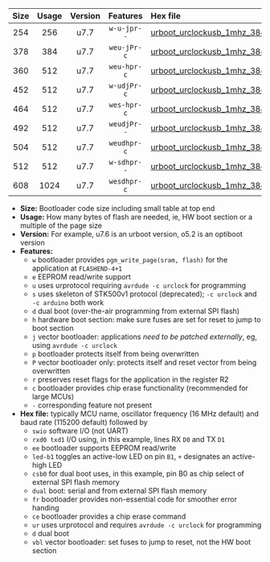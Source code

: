 |Size|Usage|Version|Features|Hex file|
|:-:|:-:|:-:|:-:|:--|
|254|256|u7.7|`w-u-jpr--`|[urboot_urclockusb_1mhz_38400bps_swio_rxd0_txd1_led+d5_ur_vbl.hex](https://raw.githubusercontent.com/stefanrueger/urboot.hex/main/boards/urclockusb/fcpu_1mhz/38400_bps/urboot_urclockusb_1mhz_38400bps_swio_rxd0_txd1_led+d5_ur_vbl.hex)|
|378|384|u7.7|`weu-jPr-c`|[urboot_urclockusb_1mhz_38400bps_swio_rxd0_txd1_ee_led+d5_fr_ce_ur_vbl.hex](https://raw.githubusercontent.com/stefanrueger/urboot.hex/main/boards/urclockusb/fcpu_1mhz/38400_bps/urboot_urclockusb_1mhz_38400bps_swio_rxd0_txd1_ee_led+d5_fr_ce_ur_vbl.hex)|
|360|512|u7.7|`weu-hpr-c`|[urboot_urclockusb_1mhz_38400bps_swio_rxd0_txd1_ee_led+d5_fr_ce_ur.hex](https://raw.githubusercontent.com/stefanrueger/urboot.hex/main/boards/urclockusb/fcpu_1mhz/38400_bps/urboot_urclockusb_1mhz_38400bps_swio_rxd0_txd1_ee_led+d5_fr_ce_ur.hex)|
|452|512|u7.7|`w-udjPr-c`|[urboot_urclockusb_1mhz_38400bps_swio_rxd0_txd1_led+d5_csb0_dual_fr_ce_ur_vbl.hex](https://raw.githubusercontent.com/stefanrueger/urboot.hex/main/boards/urclockusb/fcpu_1mhz/38400_bps/urboot_urclockusb_1mhz_38400bps_swio_rxd0_txd1_led+d5_csb0_dual_fr_ce_ur_vbl.hex)|
|464|512|u7.7|`wes-hpr-c`|[urboot_urclockusb_1mhz_38400bps_swio_rxd0_txd1_ee_led+d5_fr_ce.hex](https://raw.githubusercontent.com/stefanrueger/urboot.hex/main/boards/urclockusb/fcpu_1mhz/38400_bps/urboot_urclockusb_1mhz_38400bps_swio_rxd0_txd1_ee_led+d5_fr_ce.hex)|
|492|512|u7.7|`weudjPr--`|[urboot_urclockusb_1mhz_38400bps_swio_rxd0_txd1_ee_led+d5_csb0_dual_fr_ur_vbl.hex](https://raw.githubusercontent.com/stefanrueger/urboot.hex/main/boards/urclockusb/fcpu_1mhz/38400_bps/urboot_urclockusb_1mhz_38400bps_swio_rxd0_txd1_ee_led+d5_csb0_dual_fr_ur_vbl.hex)|
|504|512|u7.7|`weudhpr-c`|[urboot_urclockusb_1mhz_38400bps_swio_rxd0_txd1_ee_led+d5_csb0_dual_fr_ce_ur.hex](https://raw.githubusercontent.com/stefanrueger/urboot.hex/main/boards/urclockusb/fcpu_1mhz/38400_bps/urboot_urclockusb_1mhz_38400bps_swio_rxd0_txd1_ee_led+d5_csb0_dual_fr_ce_ur.hex)|
|512|512|u7.7|`w-sdhpr--`|[urboot_urclockusb_1mhz_38400bps_swio_rxd0_txd1_led+d5_csb0_dual_fr.hex](https://raw.githubusercontent.com/stefanrueger/urboot.hex/main/boards/urclockusb/fcpu_1mhz/38400_bps/urboot_urclockusb_1mhz_38400bps_swio_rxd0_txd1_led+d5_csb0_dual_fr.hex)|
|608|1024|u7.7|`wesdhpr-c`|[urboot_urclockusb_1mhz_38400bps_swio_rxd0_txd1_ee_led+d5_csb0_dual_fr_ce.hex](https://raw.githubusercontent.com/stefanrueger/urboot.hex/main/boards/urclockusb/fcpu_1mhz/38400_bps/urboot_urclockusb_1mhz_38400bps_swio_rxd0_txd1_ee_led+d5_csb0_dual_fr_ce.hex)|

- **Size:** Bootloader code size including small table at top end
- **Usage:** How many bytes of flash are needed, ie, HW boot section or a multiple of the page size
- **Version:** For example, u7.6 is an urboot version, o5.2 is an optiboot version
- **Features:**
  + `w` bootloader provides `pgm_write_page(sram, flash)` for the application at `FLASHEND-4+1`
  + `e` EEPROM read/write support
  + `u` uses urprotocol requiring `avrdude -c urclock` for programming
  + `s` uses skeleton of STK500v1 protocol (deprecated); `-c urclock` and `-c arduino` both work
  + `d` dual boot (over-the-air programming from external SPI flash)
  + `h` hardware boot section: make sure fuses are set for reset to jump to boot section
  + `j` vector bootloader: applications *need to be patched externally*, eg, using `avrdude -c urclock`
  + `p` bootloader protects itself from being overwritten
  + `P` vector bootloader only: protects itself and reset vector from being overwritten
  + `r` preserves reset flags for the application in the register R2
  + `c` bootloader provides chip erase functionality (recommended for large MCUs)
  + `-` corresponding feature not present
- **Hex file:** typically MCU name, oscillator frequency (16 MHz default) and baud rate (115200 default) followed by
  + `swio` software I/O (not UART)
  + `rxd0 txd1` I/O using, in this example, lines RX `D0` and TX `D1`
  + `ee` bootloader supports EEPROM read/write
  + `led-b1` toggles an active-low LED on pin `B1`, `+` designates an active-high LED
  + `csb0` for dual boot uses, in this example, pin B0 as chip select of external SPI flash memory
  + `dual` boot: serial and from external SPI flash memory
  + `fr` bootloader provides non-essential code for smoother error handing
  + `ce` bootloader provides a chip erase command
  + `ur` uses urprotocol and requires `avrdude -c urclock` for programming
  + `d` dual boot
  + `vbl` vector bootloader: set fuses to jump to reset, not the HW boot section
